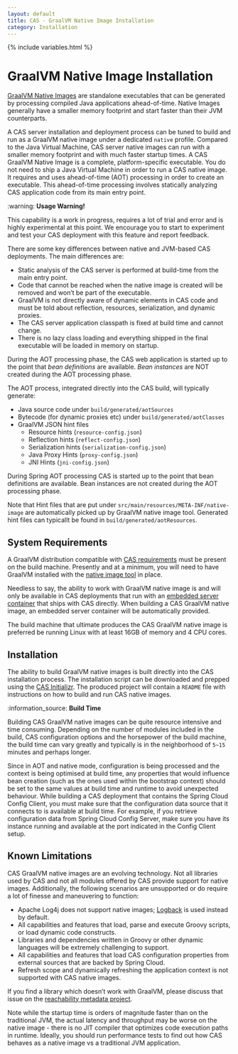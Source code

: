 ```yaml
---
layout: default
title: CAS - GraalVM Native Image Installation
category: Installation
---
```

{% include variables.html %}

# GraalVM Native Image Installation

[GraalVM Native Images](https://www.graalvm.org/native-image/) are standalone executables that can be generated by 
processing compiled Java applications ahead-of-time. Native Images generally have a smaller memory footprint and start faster than their JVM counterparts.

A CAS server installation and deployment process can be tuned to build and run as a GraalVM native image under a dedicated `native` profile. 
Compared to the Java Virtual Machine, CAS server native images can run with a smaller memory footprint and with much faster startup times. 
A CAS GraalVM Native Image is a complete, platform-specific executable. You do not need to ship a Java Virtual Machine in order to 
run a CAS native image. It requires and uses ahead-of-time (AOT) processing in order to 
create an executable. This ahead-of-time processing involves statically analyzing CAS application code from its main entry point.

<div class="alert alert-warning">:warning: <strong>Usage Warning!</strong><p>
This capability is a work in progress, requires a lot of trial and error and is highly experimental at this point. We encourage you to start 
to experiment and test your CAS deployment with this feature and report feedback.</p></div>

There are some key differences between native and JVM-based CAS deployments. The main differences are:

- Static analysis of the CAS server is performed at build-time from the main entry point.
- Code that cannot be reached when the native image is created will be removed and won’t be part of the executable.
- GraalVM is not directly aware of dynamic elements in CAS code and must be told about reflection, resources, serialization, and dynamic proxies.
- The CAS server application classpath is fixed at build time and cannot change.
- There is no lazy class loading and everything shipped in the final executable will be loaded in memory on startup.

During the AOT processing phase, the CAS web application is started up to the point that *bean definitions* 
are available. *Bean instances* are NOT created during the AOT processing phase. 

The AOT process, integrated directly into the CAS build, will typically generate:

- Java source code under `build/generated/aotSources`
- Bytecode (for dynamic proxies etc) under `build/generated/aotClasses`
- GraalVM JSON hint files
  - Resource hints (`resource-config.json`)
  - Reflection hints (`reflect-config.json`)
  - Serialization hints (`serialization-config.json`)
  - Java Proxy Hints (`proxy-config.json`)
  - JNI Hints (`jni-config.json`)

During Spring AOT processing CAS is started up to the point that bean definitions are available. 
Bean instances are not created during the AOT processing phase.

Note that Hint files that are put under `src/main/resources/META-INF/native-image` are automatically picked up by GraalVM native image tool.
Generated hint files can typicallt be found in `build/generated/aotResources`.

## System Requirements

A GraalVM distribution compatible with [CAS requirements](../planning/Installation-Requirements.html) must be present on the build machine.
Presently and at a minimum, you will need to have GraalVM installed with 
the [native image tool](https://www.graalvm.org/latest/reference-manual/native-image/) in place.
     
Needless to say, the ability to work with GraalVM native image is and will only be available in CAS deployments
that run with an [embedded server container](../installation/Configuring-Servlet-Container-Embedded.html) that ships with CAS directly.
When building a CAS GraalVM native image, an embedded server container will be automatically provided.
 
The build machine that ultimate produces the CAS GraalVM native image is preferred be running Linux 
with at least 16GB of memory and 4 CPU cores.

## Installation

The ability to build GraalVM native images is built directly into the CAS installation process. The installation script
can be downloaded and prepped using the [CAS Initializr](../installation/WAR-Overlay-Initializr.html). The produced project will
contain a `README` file with instructions on how to build and run CAS native images.

<div class="alert alert-info">:information_source: <strong>Build Time</strong><p>
Building CAS GraalVM native images can be quite resource intensive and time consuming. Depending on the number of modules
included in the build, CAS configuration options and the horsepower of the build machine, the build time can vary greatly
and typically is in the neighborhood of <code>5~15</code> minutes and perhaps longer.</p></div>

Since in AOT and native mode, configuration is being processed and the context is being optimised at build time,
any properties that would influence bean creation (such as the ones used within the bootstrap context) should be set
to the same values at build time and runtime to avoid unexpected behaviour. While building a CAS deployment that contains 
the Spring Cloud Config Client, you must make sure that the configuration data source that it connects to is available at build time. 
For example, if you retrieve configuration data from Spring Cloud Config Server, make sure you have its 
instance running and available at the port indicated in the Config Client setup.

## Known Limitations

CAS GraalVM native images are an evolving technology. Not all libraries used by CAS and not all modules offered by CAS
provide support for native images. Additionally, the following scenarios are unsupported or do require a lot of finesse
and maneuvering to function:
   
- Apache Log4j does not support native images; [Logback](../logging/Logging-Logback.html) is used instead by default.      
- All capabilities and features that load, parse and execute Groovy scripts, or load dynamic code constructs.
- Libraries and dependencies written in Groovy or other dynamic languages will be extremely challenging to support.
- All capabilities and features that load CAS configuration properties from external sources that are backed by Spring Cloud.
- Refresh scope and dynamically refreshing the application context is not supported with CAS native images.

If you find a library which doesn’t work with GraalVM, please discuss that issue
on the [reachability metadata project](https://github.com/oracle/graalvm-reachability-metadata).

Note while the startup time is orders of magnitude faster than on the traditional JVM, 
the actual latency and throughput may be worse on the native image - there is no JIT compiler that optimizes 
code execution paths in runtime. Ideally, you should run performance tests to find out how CAS behaves 
as a native image vs a traditional JVM application.
